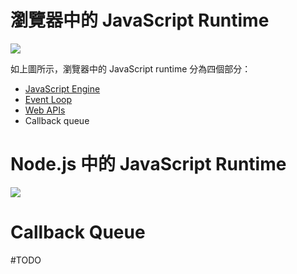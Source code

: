 # 瀏覽器中的 JavaScript Runtime

![](<https://raw.githubusercontent.com/Jamison-Chen/KM-software/master/img/javascript-runtime-in-the-browser.png>)

如上圖所示，瀏覽器中的 JavaScript runtime 分為四個部分：

- [JavaScript Engine](</Programming Language/JavaScript/JavaScript Engine.md>)
- [Event Loop](</Programming Language/JavaScript/Event Loop.md>)
- [Web APIs](</Programming Language/JavaScript/Client Side/Web APIs.md>)
- Callback queue

# Node.js 中的 JavaScript Runtime

![](<https://raw.githubusercontent.com/Jamison-Chen/KM-software/master/img/javascript-runtime-in-node-js.png>)

# Callback Queue

#TODO 
